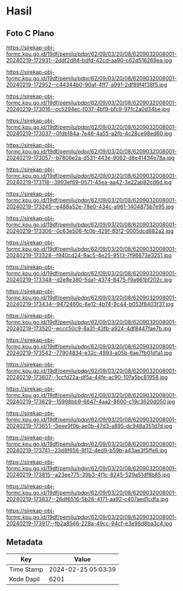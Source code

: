 # Hasil

## Foto C Plano

https://sirekap-obj-formc.kpu.go.id/19df/pemilu/pdpr/62/09/03/20/08/6209032008001-20240219-172931--2ddf2d84-bdfd-42cd-aa90-c62d516269ea.jpg

https://sirekap-obj-formc.kpu.go.id/19df/pemilu/pdpr/62/09/03/20/08/6209032008001-20240219-172952--c44344b0-90af-4ff7-a991-2df89f4f38f5.jpg

https://sirekap-obj-formc.kpu.go.id/19df/pemilu/pdpr/62/09/03/20/08/6209032008001-20240219-173016--cc5294ec-f037-4bf9-bfc9-97fc2a0d34be.jpg

https://sirekap-obj-formc.kpu.go.id/19df/pemilu/pdpr/62/09/03/20/08/6209032008001-20240219-173037--0fdb184a-7e46-4a55-a2fb-4c28ce98ed60.jpg

https://sirekap-obj-formc.kpu.go.id/19df/pemilu/pdpr/62/09/03/20/08/6209032008001-20240219-173057--b7806e2a-d531-443e-9062-d8e41434e78a.jpg

https://sirekap-obj-formc.kpu.go.id/19df/pemilu/pdpr/62/09/03/20/08/6209032008001-20240219-173118--3993ef69-0571-45ea-aa42-3e22ab82cd6d.jpg

https://sirekap-obj-formc.kpu.go.id/19df/pemilu/pdpr/62/09/03/20/08/6209032008001-20240219-173245--e488a52e-78e0-434c-a961-1404875b7e95.jpg

https://sirekap-obj-formc.kpu.go.id/19df/pemilu/pdpr/62/09/03/20/08/6209032008001-20240219-173306--0c63e506-fc0b-429f-8312-0005dcd882a2.jpg

https://sirekap-obj-formc.kpu.go.id/19df/pemilu/pdpr/62/09/03/20/08/6209032008001-20240219-173328--f940cd24-9ac5-4e25-9513-7f96673e3251.jpg

https://sirekap-obj-formc.kpu.go.id/19df/pemilu/pdpr/62/09/03/20/08/6209032008001-20240219-173348--d2e8e380-5da1-4374-8475-f9a661bf202c.jpg

https://sirekap-obj-formc.kpu.go.id/19df/pemilu/pdpr/62/09/03/20/08/6209032008001-20240219-173434--9472460c-6e12-4b74-9c44-b053f8403f37.jpg

https://sirekap-obj-formc.kpu.go.id/19df/pemilu/pdpr/62/09/03/20/08/6209032008001-20240219-173520--eccc50c9-8a31-43fb-a924-4df8447fae7b.jpg

https://sirekap-obj-formc.kpu.go.id/19df/pemilu/pdpr/62/09/03/20/08/6209032008001-20240219-173542--77904834-e32c-4993-a05b-6ae7fb01d1a1.jpg

https://sirekap-obj-formc.kpu.go.id/19df/pemilu/pdpr/62/09/03/20/08/6209032008001-20240219-173607--1ccfd22a-df5a-44fe-ac90-107a5bc81958.jpg

https://sirekap-obj-formc.kpu.go.id/19df/pemilu/pdpr/62/09/03/20/08/6209032008001-20240219-173629--15998bb9-6647-4aa2-8600-c19c3620d050.jpg

https://sirekap-obj-formc.kpu.go.id/19df/pemilu/pdpr/62/09/03/20/08/6209032008001-20240219-173651--3eee9f0b-ae0b-47d3-a895-dc948a351d7d.jpg

https://sirekap-obj-formc.kpu.go.id/19df/pemilu/pdpr/62/09/03/20/08/6209032008001-20240219-173741--23d8f656-8f12-4ed9-b59b-a43ae3f5ffe6.jpg

https://sirekap-obj-formc.kpu.go.id/19df/pemilu/pdpr/62/09/03/20/08/6209032008001-20240219-173815--a23ee775-39b3-4f1c-8245-529a51df8b85.jpg

https://sirekap-obj-formc.kpu.go.id/19df/pemilu/pdpr/62/09/03/20/08/6209032008001-20240219-173837--26df6516-5b26-4171-aa92-c407aed1cdfa.jpg

https://sirekap-obj-formc.kpu.go.id/19df/pemilu/pdpr/62/09/03/20/08/6209032008001-20240219-173917--fb2a8566-228a-49cc-94cf-e3e98d8ba3c4.jpg


## Metadata

| Key        | Value               |
| ---------- | ------------------- |
| Time Stamp | 2024-02-25 05:03:39 |
| Kode Dapil | 6201                |



